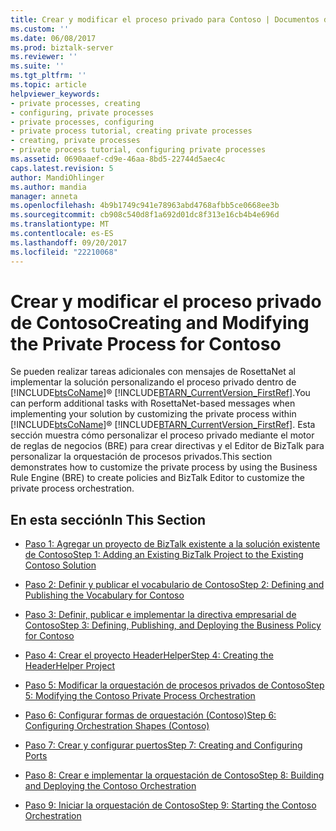 ```yaml
---
title: Crear y modificar el proceso privado para Contoso | Documentos de Microsoft
ms.custom: ''
ms.date: 06/08/2017
ms.prod: biztalk-server
ms.reviewer: ''
ms.suite: ''
ms.tgt_pltfrm: ''
ms.topic: article
helpviewer_keywords:
- private processes, creating
- configuring, private processes
- private processes, configuring
- private process tutorial, creating private processes
- creating, private processes
- private process tutorial, configuring private processes
ms.assetid: 0690aaef-cd9e-46aa-8bd5-22744d5aec4c
caps.latest.revision: 5
author: MandiOhlinger
ms.author: mandia
manager: anneta
ms.openlocfilehash: 4b9b1749c941e78963abd4768afbb5ce0668ee3b
ms.sourcegitcommit: cb908c540d8f1a692d01dc8f313e16cb4b4e696d
ms.translationtype: MT
ms.contentlocale: es-ES
ms.lasthandoff: 09/20/2017
ms.locfileid: "22210068"
---
```

# <a name="creating-and-modifying-the-private-process-for-contoso"></a><span data-ttu-id="7a589-102">Crear y modificar el proceso privado de Contoso</span><span class="sxs-lookup"><span data-stu-id="7a589-102">Creating and Modifying the Private Process for Contoso</span></span>
<span data-ttu-id="7a589-103">Se pueden realizar tareas adicionales con mensajes de RosettaNet al implementar la solución personalizando el proceso privado dentro de [!INCLUDE[btsCoName](../../includes/btsconame-md.md)]® [!INCLUDE[BTARN_CurrentVersion_FirstRef](../../includes/btarn-currentversion-firstref-md.md)].</span><span class="sxs-lookup"><span data-stu-id="7a589-103">You can perform additional tasks with RosettaNet-based messages when implementing your solution by customizing the private process within [!INCLUDE[btsCoName](../../includes/btsconame-md.md)]® [!INCLUDE[BTARN_CurrentVersion_FirstRef](../../includes/btarn-currentversion-firstref-md.md)].</span></span> <span data-ttu-id="7a589-104">Esta sección muestra cómo personalizar el proceso privado mediante el motor de reglas de negocios (BRE) para crear directivas y el Editor de BizTalk para personalizar la orquestación de procesos privados.</span><span class="sxs-lookup"><span data-stu-id="7a589-104">This section demonstrates how to customize the private process by using the Business Rule Engine (BRE) to create policies and BizTalk Editor to customize the private process orchestration.</span></span>  
  
## <a name="in-this-section"></a><span data-ttu-id="7a589-105">En esta sección</span><span class="sxs-lookup"><span data-stu-id="7a589-105">In This Section</span></span>  
  
-   [<span data-ttu-id="7a589-106">Paso 1: Agregar un proyecto de BizTalk existente a la solución existente de Contoso</span><span class="sxs-lookup"><span data-stu-id="7a589-106">Step 1: Adding an Existing BizTalk Project to the Existing Contoso Solution</span></span>](../../adapters-and-accelerators/accelerator-rosettanet/step-1-adding-an-existing-biztalk-project-to-the-existing-contoso-solution.md)  
  
-   [<span data-ttu-id="7a589-107">Paso 2: Definir y publicar el vocabulario de Contoso</span><span class="sxs-lookup"><span data-stu-id="7a589-107">Step 2: Defining and Publishing the Vocabulary for Contoso</span></span>](../../adapters-and-accelerators/accelerator-rosettanet/step-2-defining-and-publishing-the-vocabulary-for-contoso.md)  
  
-   [<span data-ttu-id="7a589-108">Paso 3: Definir, publicar e implementar la directiva empresarial de Contoso</span><span class="sxs-lookup"><span data-stu-id="7a589-108">Step 3: Defining, Publishing, and Deploying the Business Policy for Contoso</span></span>](../../adapters-and-accelerators/accelerator-rosettanet/step-3-defining-publishing-and-deploying-the-business-policy-for-contoso.md)  
  
-   [<span data-ttu-id="7a589-109">Paso 4: Crear el proyecto HeaderHelper</span><span class="sxs-lookup"><span data-stu-id="7a589-109">Step 4: Creating the HeaderHelper Project</span></span>](../../adapters-and-accelerators/accelerator-rosettanet/step-4-creating-the-headerhelper-project.md)  
  
-   [<span data-ttu-id="7a589-110">Paso 5: Modificar la orquestación de procesos privados de Contoso</span><span class="sxs-lookup"><span data-stu-id="7a589-110">Step 5: Modifying the Contoso Private Process Orchestration</span></span>](../../adapters-and-accelerators/accelerator-rosettanet/step-5-modifying-the-contoso-private-process-orchestration.md)  
  
-   [<span data-ttu-id="7a589-111">Paso 6: Configurar formas de orquestación (Contoso)</span><span class="sxs-lookup"><span data-stu-id="7a589-111">Step 6: Configuring Orchestration Shapes (Contoso)</span></span>](../../adapters-and-accelerators/accelerator-rosettanet/step-6-configuring-orchestration-shapes-contoso.md)  
  
-   [<span data-ttu-id="7a589-112">Paso 7: Crear y configurar puertos</span><span class="sxs-lookup"><span data-stu-id="7a589-112">Step 7: Creating and Configuring Ports</span></span>](../../adapters-and-accelerators/accelerator-rosettanet/step-7-creating-and-configuring-ports.md)  
  
-   [<span data-ttu-id="7a589-113">Paso 8: Crear e implementar la orquestación de Contoso</span><span class="sxs-lookup"><span data-stu-id="7a589-113">Step 8: Building and Deploying the Contoso Orchestration</span></span>](../../adapters-and-accelerators/accelerator-rosettanet/step-8-building-and-deploying-the-contoso-orchestration.md)  
  
-   [<span data-ttu-id="7a589-114">Paso 9: Iniciar la orquestación de Contoso</span><span class="sxs-lookup"><span data-stu-id="7a589-114">Step 9: Starting the Contoso Orchestration</span></span>](../../adapters-and-accelerators/accelerator-rosettanet/step-9-starting-the-contoso-orchestration.md)